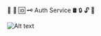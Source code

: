 🔑 🔐 🆔 🗝️ Auth Service 🛢 🔒 🔓 🔏


![Alt text](https://i.ibb.co/H21k1NF/node-mongoose-express-ts.webp "Express, Mongoose, Rest API")

